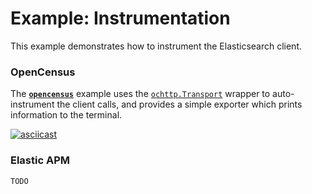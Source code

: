# Example: Instrumentation

This example demonstrates how to instrument the Elasticsearch client.

### OpenCensus

The [**`opencensus`**](./opencensus) example uses the [`ochttp.Transport`](https://godoc.org/go.opencensus.io/plugin/ochttp#example-Transport) wrapper to auto-instrument the client calls, and provides a simple exporter which prints information to the terminal.

[![asciicast](https://asciinema.org/a/KhyP3GuuHPJAZQAmrgmdwS7uf.svg)](https://asciinema.org/a/KhyP3GuuHPJAZQAmrgmdwS7uf)

### Elastic APM

`TODO`
